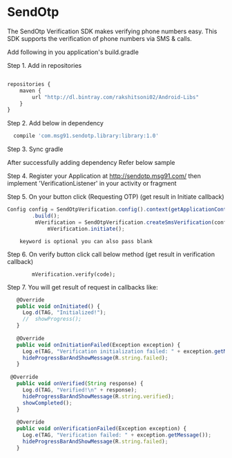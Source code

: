 # SendOtp
The SendOtp Verification SDK makes verifying phone numbers easy. This SDK supports the verification of phone numbers via SMS &amp; calls.

Add following in you application's build.gradle


Step 1. Add in repositories 
```javascript

repositories {
    maven {
        url "http://dl.bintray.com/rakshitsoni02/Android-Libs"
    }
}
 ```

Step 2. Add below in dependency
 ```javascript
   compile 'com.msg91.sendotp.library:library:1.0'
```

Step 3. Sync gradle

After successfully adding dependency Refer below sample 

Step 4. Register your Application at http://sendotp.msg91.com/ then implement 'VerificationListener'
        in your activity or fragment
        

Step 5. On your button click (Requesting OTP) (get result in Initiate callback)
```javascript
Config config = SendOtpVerification.config().context(getApplicationContext())
        .build();
         mVerification = SendOtpVerification.createSmsVerification(config, phoneNumber, this, countryCode, KEYWORD);
             mVerification.initiate();
```     
        keyword is optional you can also pass blank
        
Step 6. On verify button click call below method (get result in verification callback)

            mVerification.verify(code); 
        
Step 7. You will get result of request in callbacks like:

```javascript
   @Override
   public void onInitiated() {
     Log.d(TAG, "Initialized!");
     //  showProgress();
   }
 
   @Override
   public void onInitiationFailed(Exception exception) {
     Log.e(TAG, "Verification initialization failed: " + exception.getMessage());
     hideProgressBarAndShowMessage(R.string.failed);
   }
 
 @Override
   public void onVerified(String response) {
     Log.d(TAG, "Verified!\n" + response);
     hideProgressBarAndShowMessage(R.string.verified);
     showCompleted();
   }
 
   @Override
   public void onVerificationFailed(Exception exception) {
     Log.e(TAG, "Verification failed: " + exception.getMessage());
     hideProgressBarAndShowMessage(R.string.failed);
   }




